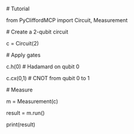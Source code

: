 \# Tutorial







from PyCliffordMCP import Circuit, Measurement



\# Create a 2-qubit circuit

c = Circuit(2)



\# Apply gates

c.h(0)   # Hadamard on qubit 0

c.cx(0,1) # CNOT from qubit 0 to 1



\# Measure

m = Measurement(c)

result = m.run()

print(result)





